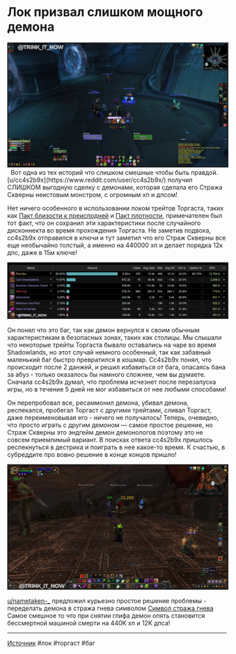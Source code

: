 # Лок призвал слишком мощного демона

<center>
<img src=https://raw.githubusercontent.com/MagicalCow/TrinkIT-News/main/Sources/Assets/IV66715/IV66715-02.jpg float=center border=2>
</center>  
 
Вот одна из тех историй что слишком смешные чтобы быть правдой. [u/cc4s2b9x](https://www.reddit.com/user/cc4s2b9x/) получил СЛИШКОМ выгодную сделку с демонами, которая сделала его Стража Скверны неистовым монстром, с огромным хп и дпсом!

Нет ничего особенного в использовании локом трейтов Торгаста, таких как <a href="https://ru.wowhead.com/spell=320945">Пакт близости к преисподней</a> и <a href="https://ru.wowhead.com/spell=320943">Пакт плотности</a>, примечателен был тот факт, что он сохранил эти характеристики после случайного дисконнекта во время прохождения Торгаста. Не заметив подвоха, cc4s2b9x отправился в ключи и тут заметил что его Страж Скверны все еще необычайно толстый, а именно на 440000 хп и делает порядка 12к дпс, даже в 15м ключе!

<center>
<img src=https://raw.githubusercontent.com/MagicalCow/TrinkIT-News/main/Sources/Assets/IV66715/IV66715-01.jpg float=center border=2>
</center>  

Он понял что это баг, так как демон вернулся к своим обычным характеристикам в безопасных зонах, таких как столицы. Мы слышали что некоторые трейты Торгаста бывало оставались на чаре во время Shadowlands, но этот случай немного особенный, так как забавный маленький баг быстро превратился в кошмар. Cc4s2b9x понял, что происходит после 2 данжей, и решил избавиться от бага, опасаясь бана за абуз - только оказалось бы намного сложнее, чем вы думаете. Сначала cc4s2b9x думал, что проблема исчезнет после перезапуска игры, но в течение 5 дней не мог избавиться от нее любыми способами!

Он перепробовал все, ресаммонил демона, убивал демона, респекался, пробегал Торгаст с другими трейтами, сливал Торгаст, даже переименовывая его - ничего не получалось! Теперь, очевидно, что просто играть с другим демоном — самое простое решение, но Страж Скверны это эндгейм демон демонологов поэтому это не совсем приемлимый вариант. В поисках ответа cc4s2b9x пришлось респекнуться в дестрика и поиграть в нее какое-то время. К счастью, в субреддите про вовно решение в конце концов пришло!

<center>
<img src=https://raw.githubusercontent.com/MagicalCow/TrinkIT-News/main/Sources/Assets/IV66715/IV66715-03.jpg float=center border=2>
</center>  

[u/nametaken-_](https://www.reddit.com/user/nametaken-_/) предложил курьезно простое решение проблемы - переделать демона в стража гнева символом [Символ стража гнева](https://ru.wowhead.com/item=139315/)
Самое смешное то что при снятии глифа демон опять становится бессмертной машиной смерти на 440K хп и 12K дпса!

---
[Источник](https://www.reddit.com/r/wow/comments/vv5d2r/felguard_beefed_up_to_440k_the_unkillable)
#лок #торгаст #баг